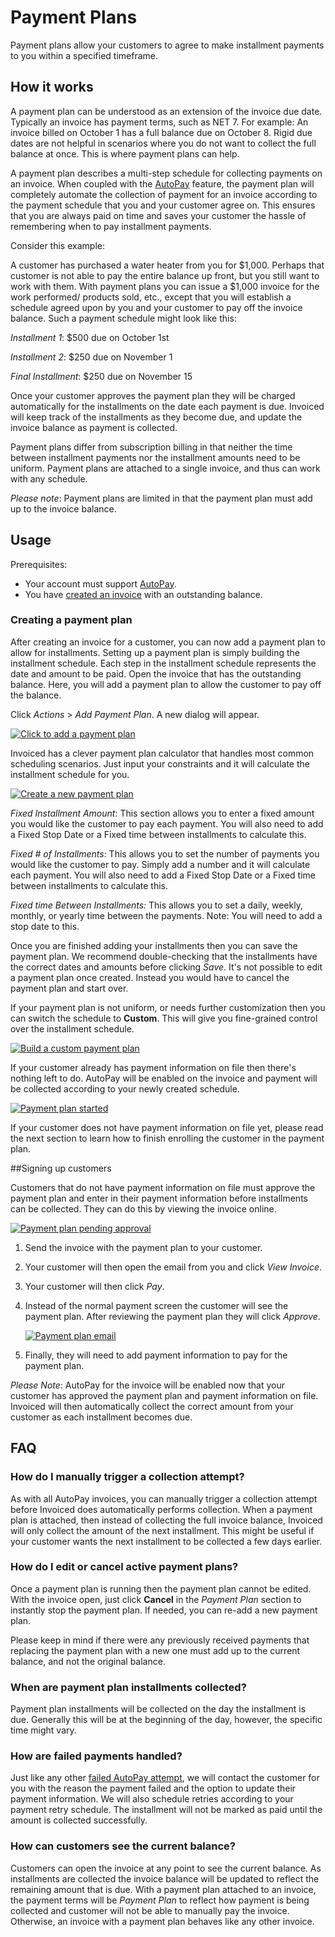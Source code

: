 # Payment Plans

Payment plans allow your customers to agree to make installment payments to you within a specified timeframe. 

## How it works

A payment plan can be understood as an extension of the invoice due date. Typically an invoice has payment terms, such as NET 7. For example: An invoice billed on October 1 has a full balance due on October 8. Rigid due dates are not helpful in scenarios where you do not want to collect the full balance at once. This is where payment plans can help.

A payment plan describes a multi-step schedule for collecting payments on an invoice. When coupled with the [AutoPay](/docs/payments/autopay) feature, the payment plan will completely automate the collection of payment for an invoice according to the payment schedule that you and your customer agree on. This ensures that you are always paid on time and saves your customer the hassle of remembering when to pay installment payments.

Consider this example:

A customer has purchased a water heater from you for $1,000. Perhaps that customer is not able to pay the entire balance up front, but you still want to work with them. With payment plans you can issue a $1,000 invoice for the work performed/ products sold, etc., except that you will establish a schedule agreed upon by you and your customer to pay off the invoice balance. Such a payment schedule might look like this:

*Installment 1*: $500 due on October 1st

*Installment 2*: $250 due on November 1

*Final Installment*: $250 due on November 15

Once your customer approves the payment plan they will be charged automatically for the installments on the date each payment is due. Invoiced will keep track of the installments as they become due, and update the invoice balance as payment is collected.

Payment plans differ from subscription billing in that neither the time between installment payments nor the installment amounts need to be uniform. Payment plans are attached to a single invoice, and thus can work with any schedule. 

*Please note*: Payment plans are limited in that the payment plan must add up to the invoice balance.

## Usage

Prerequisites:
- Your account must support [AutoPay](/docs/payments/autopay).
- You have [created an invoice](/docs) with an outstanding balance.

### Creating a payment plan

After creating an invoice for a customer, you can now add a payment plan to allow for installments. Setting up a payment plan is simply building the installment schedule. Each step in the installment schedule represents the date and amount to be paid. Open the invoice that has the outstanding balance. Here, you will add a payment plan to allow the customer to pay off the balance.

Click *Actions* > *Add Payment Plan*. A new dialog will appear.

   [![Click to add a payment plan](../img/add-payment-plan.png)](../img/add-payment-plan.png)

Invoiced has a clever payment plan calculator that handles most common scheduling scenarios. Just input your constraints and it will calculate the installment schedule for you.



   [![Create a new payment plan](../img/add-payment-plan-1.png)](../img/add-payment-plan-1.png)


*Fixed Installment Amount*: This section allows you to enter a fixed amount you would like the customer to pay each payment. You will also need to add a Fixed Stop Date or a Fixed time between installments to calculate this.

*Fixed # of Installments*: This allows you to set the number of payments you would like the customer to pay. Simply add a number and it will calculate each payment. You will also need to add a Fixed Stop Date or a Fixed time between installments to calculate this.

*Fixed time Between Installments:* This allows you to set a daily, weekly, monthly, or yearly time between the payments. Note: You will need to add a stop date to this. 


Once you are finished adding your installments then you can save the payment plan. We recommend double-checking that the installments have the correct dates and amounts before clicking *Save*. It's not possible to edit a payment plan once created. Instead you would have to cancel the payment plan and start over.

If your payment plan is not uniform, or needs further customization then you can switch the schedule to **Custom**. This will give you fine-grained control over the installment schedule.

   [![Build a custom payment plan](../img/payment-plan-custom.png)](../img/payment-plan-custom.png)

   If your customer already has payment information on file then there's nothing left to do. AutoPay will be enabled on the invoice and payment will be collected according to your newly created schedule.

   [![Payment plan started](../img/payment-plan-enabled.png)](../img/payment-plan-enabled.png)


If your customer does not have payment information on file yet, please read the next section to learn how to finish enrolling the customer in the payment plan.

##Signing up customers

Customers that do not have payment information on file must approve the payment plan and enter in their payment information before installments can be collected. They can do this by viewing the invoice online.

   [![Payment plan pending approval](../img/confirming-payment-plan.png)](../img/confirming-payment-plan.png)


1. Send the invoice with the payment plan to your customer.

2. Your customer will then open the email from you and click *View Invoice*.

3. Your customer will then click *Pay*.

4. Instead of the normal payment screen the customer will see the payment plan. After reviewing the payment plan they will click *Approve*.

   [![Payment plan email](../img/payment-plan-approval.png)](../img/payment-plan-approval.png)

5. Finally, they will need to add payment information to pay for the payment plan.

*Please Note*: AutoPay for the invoice will be enabled now that your customer has approved the payment plan and payment information on file. Invoiced will then automatically collect the correct amount from your customer as each installment becomes due.

## FAQ

### How do I manually trigger a collection attempt?

As with all AutoPay invoices, you can manually trigger a collection attempt before Invoiced does automatically performs collection. When a payment plan is attached, then instead of collecting the full invoice balance, Invoiced will only collect the amount of the next installment. This might be useful if your customer wants the next installment to be collected a few days earlier.

### How do I edit or cancel active payment plans?

Once a payment plan is running then the payment plan cannot be edited. With the invoice open, just click **Cancel** in the *Payment Plan* section to instantly stop the payment plan. If needed, you can re-add a new payment plan.

Please keep in mind if there were any previously received payments that replacing the payment plan with a new one must add up to the current balance, and not the original balance.

### When are payment plan installments collected?

Payment plan installments will be collected on the day the installment is due. Generally this will be at the beginning of the day, however, the specific time might vary.

### How are failed payments handled?

Just like any other [failed AutoPay attempt](/docs/payments/autopay#failed-payments), we will contact the customer for you with the reason the payment failed and the option to update their payment information. We will also schedule retries according to your payment retry schedule. The installment will not be marked as paid until the amount is collected successfully.

### How can customers see the current balance?

Customers can open the invoice at any point to see the current balance. As installments are collected the invoice balance will be updated to reflect the remaining amount that is due. With a payment plan attached to an invoice, the payment terms will be *Payment Plan* to reflect how payment is being collected and customer will not be able to manually pay the invoice. Otherwise, an invoice with a payment plan behaves like any other invoice.